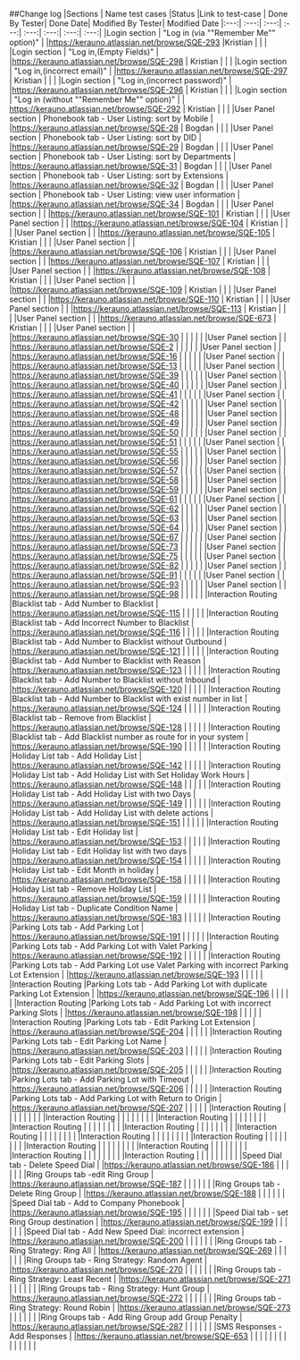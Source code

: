 ##Change log
|Sections | Name test cases |Status |Link to test-case | Done By Tester| Done Date| Modified By Tester| Modified Date 
|:---:| :---:| :---:| :---:| :---:| :---:| :---:| :---:| 
|Login section | "Log in (via ""Remember Me"" option)" | |https://kerauno.atlassian.net/browse/SQE-293 |Kristian | | | 
|Login section | "Log in,(Empty Fields)" | |https://kerauno.atlassian.net/browse/SQE-298 | Kristian | | | 
|Login section | "Log in,(incorrect email)" | |https://kerauno.atlassian.net/browse/SQE-297 | Kristian | | | 
|Login section | "Log in,(incorrect password)" | |https://kerauno.atlassian.net/browse/SQE-296 | Kristian | | | 
|Login section | "Log in (without ""Remember Me"" option)" | | https://kerauno.atlassian.net/browse/SQE-292 | Kristian | | | 
|User Panel section | Phonebook tab - User Listing: sort by Mobile | |https://kerauno.atlassian.net/browse/SQE-28 | Bogdan | | | 
|User Panel section | Phonebook tab - User Listing: sort by DID | |https://kerauno.atlassian.net/browse/SQE-29 | Bogdan | | | 
|User Panel section | Phonebook tab - User Listing: sort by Departments | |https://kerauno.atlassian.net/browse/SQE-31 | Bogdan | | | 
|User Panel section | Phonebook tab - User Listing: sort by Extensions | |https://kerauno.atlassian.net/browse/SQE-32 | Bogdan | | | 
|User Panel section | Phonebook tab - User Listing: view user information | |https://kerauno.atlassian.net/browse/SQE-34 | Bogdan | | | 
|User Panel section | | |https://kerauno.atlassian.net/browse/SQE-101 | Kristian | | | 
|User Panel section | | |https://kerauno.atlassian.net/browse/SQE-104 | Kristian | | | 
|User Panel section | | |https://kerauno.atlassian.net/browse/SQE-105 | Kristian | | | 
|User Panel section | | |https://kerauno.atlassian.net/browse/SQE-106 | Kristian | | | 
|User Panel section | | |https://kerauno.atlassian.net/browse/SQE-107 | Kristian | | | 
|User Panel section | | |https://kerauno.atlassian.net/browse/SQE-108 | Kristian | | | 
|User Panel section | | |https://kerauno.atlassian.net/browse/SQE-109 | Kristian | | | 
|User Panel section | | |https://kerauno.atlassian.net/browse/SQE-110 | Kristian | | | 
|User Panel section | | |https://kerauno.atlassian.net/browse/SQE-113 | Kristian | | | 
|User Panel section | | |https://kerauno.atlassian.net/browse/SQE-673 | Kristian | | | 
|User Panel section | | |https://kerauno.atlassian.net/browse/SQE-30 | | | | | 
|User Panel section | | |https://kerauno.atlassian.net/browse/SQE-2 | | | | | 
|User Panel section | | |https://kerauno.atlassian.net/browse/SQE-16 | | | | | 
|User Panel section | | |https://kerauno.atlassian.net/browse/SQE-13 | | | | | 
|User Panel section | | |https://kerauno.atlassian.net/browse/SQE-39 | | | | | 
|User Panel section | | |https://kerauno.atlassian.net/browse/SQE-40 | | | | | 
|User Panel section | | |https://kerauno.atlassian.net/browse/SQE-41 | | | | | 
|User Panel section | | |https://kerauno.atlassian.net/browse/SQE-42 | | | | | 
|User Panel section | | |https://kerauno.atlassian.net/browse/SQE-48 | | | | | 
|User Panel section | | |https://kerauno.atlassian.net/browse/SQE-49 | | | | | 
|User Panel section | | |https://kerauno.atlassian.net/browse/SQE-50 | | | | | 
|User Panel section | | |https://kerauno.atlassian.net/browse/SQE-51 | | | | | 
|User Panel section | | |https://kerauno.atlassian.net/browse/SQE-55 | | | | | 
|User Panel section | | |https://kerauno.atlassian.net/browse/SQE-56 | | | | | 
|User Panel section | | |https://kerauno.atlassian.net/browse/SQE-57 | | | | | 
|User Panel section | | |https://kerauno.atlassian.net/browse/SQE-58 | | | | | 
|User Panel section | | |https://kerauno.atlassian.net/browse/SQE-59 | | | | | 
|User Panel section | | |https://kerauno.atlassian.net/browse/SQE-61 | | | | | 
|User Panel section | | |https://kerauno.atlassian.net/browse/SQE-62 | | | | | 
|User Panel section | | |https://kerauno.atlassian.net/browse/SQE-63 | | | | | 
|User Panel section | | |https://kerauno.atlassian.net/browse/SQE-64 | | | | | 
|User Panel section | | |https://kerauno.atlassian.net/browse/SQE-67 | | | | | 
|User Panel section | | |https://kerauno.atlassian.net/browse/SQE-73 | | | | | 
|User Panel section | | |https://kerauno.atlassian.net/browse/SQE-75 | | | | | 
|User Panel section | | |https://kerauno.atlassian.net/browse/SQE-82 | | | | | 
|User Panel section | | |https://kerauno.atlassian.net/browse/SQE-91 | | | | | 
|User Panel section | | |https://kerauno.atlassian.net/browse/SQE-93 | | | | | 
|User Panel section | | |https://kerauno.atlassian.net/browse/SQE-98 | | | | | 
|Interaction Routing |Blacklist tab - Add Number to Blacklist | |https://kerauno.atlassian.net/browse/SQE-115 | | | | |
|Interaction Routing |Blacklist tab - Add Incorrect Number to Blacklist | |https://kerauno.atlassian.net/browse/SQE-116 | | | | |
|Interaction Routing |Blacklist tab - Add Number to Blacklist without Outbound | |https://kerauno.atlassian.net/browse/SQE-121 | | | | |
|Interaction Routing |Blacklist tab - Add Number to Blacklist with Reason | |https://kerauno.atlassian.net/browse/SQE-123 | | | | |
|Interaction Routing |Blacklist tab - Add Number to Blacklist without Inbound | |https://kerauno.atlassian.net/browse/SQE-120 | | | | |
|Interaction Routing |Blacklist tab - Add Number to Blacklist with exist number in list | |https://kerauno.atlassian.net/browse/SQE-124 | | | | |
|Interaction Routing |Blacklist tab - Remove from Blacklist | |https://kerauno.atlassian.net/browse/SQE-128 | | | | |
|Interaction Routing |Blacklist tab - Add Blacklist number as route for in your system | |https://kerauno.atlassian.net/browse/SQE-190 | | | | |
|Interaction Routing |Holiday List tab - Add Holiday List | |https://kerauno.atlassian.net/browse/SQE-142 | | | | |
|Interaction Routing |Holiday List tab - Add Holiday List with Set Holiday Work Hours | |https://kerauno.atlassian.net/browse/SQE-148 | | | | |
|Interaction Routing |Holiday List tab - Add Holiday List with two Days | |https://kerauno.atlassian.net/browse/SQE-149 | | | | |
|Interaction Routing |Holiday List tab - Add Holiday List with delete actions | |https://kerauno.atlassian.net/browse/SQE-151 | | | | |
|Interaction Routing |Holiday List tab - Edit Holiday list | |https://kerauno.atlassian.net/browse/SQE-153 | | | | |
|Interaction Routing |Holiday List tab - Edit Holiday list with two days | |https://kerauno.atlassian.net/browse/SQE-154 | | | | |
|Interaction Routing |Holiday List tab - Edit Month in holiday  | |https://kerauno.atlassian.net/browse/SQE-158 | | | | |
|Interaction Routing |Holiday List tab - Remove Holiday List | |https://kerauno.atlassian.net/browse/SQE-159 | | | | |
|Interaction Routing |Holiday List tab - Duplicate Condition Name | |https://kerauno.atlassian.net/browse/SQE-183 | | | | |
|Interaction Routing |Parking Lots tab - Add Parking Lot | |https://kerauno.atlassian.net/browse/SQE-191 | | | | |
|Interaction Routing |Parking Lots tab - Add Parking Lot with Valet Parking | |https://kerauno.atlassian.net/browse/SQE-192 | | | | |
|Interaction Routing |Parking Lots tab - Add Parking Lot use Valet Parking with incorrect  Parking Lot Extension | |https://kerauno.atlassian.net/browse/SQE-193 | | | | |
|Interaction Routing |Parking Lots tab - Add Parking Lot with duplicate Parking Lot Extension | |https://kerauno.atlassian.net/browse/SQE-196 | | | | |
|Interaction Routing |Parking Lots tab - Add Parking Lot with incorrect Parking Slots | |https://kerauno.atlassian.net/browse/SQE-198 | | | | |
|Interaction Routing |Parking Lots tab - Edit Parking Lot Extension | |https://kerauno.atlassian.net/browse/SQE-204 | | | | |
|Interaction Routing |Parking Lots tab - Edit Parking Lot Name | |https://kerauno.atlassian.net/browse/SQE-203 | | | | |
|Interaction Routing |Parking Lots tab - Edit Parking Slots | |https://kerauno.atlassian.net/browse/SQE-205 | | | | |
|Interaction Routing |Parking Lots tab - Add Parking Lot with Timeout | |https://kerauno.atlassian.net/browse/SQE-206 | | | | |
|Interaction Routing |Parking Lots tab - Add Parking Lot with Return to Origin | |https://kerauno.atlassian.net/browse/SQE-207 | | | | |
|Interaction Routing | | | | | | | |
|Interaction Routing | | | | | | | |
|Interaction Routing | | | | | | | |
|Interaction Routing | | | | | | | |
|Interaction Routing | | | | | | | |
|Interaction Routing | | | | | | | |
|Interaction Routing | | | | | | | |
|Interaction Routing | | | | | | | |
|Interaction Routing | | | | | | | |
|Interaction Routing | | | | | | | |
|Interaction Routing | | | | | | | |
|Interaction Routing | | | | | | | |
| |Speed Dial tab - Delete Speed Dial | |https://kerauno.atlassian.net/browse/SQE-186 | | | | |
| |Ring Groups tab -edit Ring Group | |https://kerauno.atlassian.net/browse/SQE-187 | | | | |
| |Ring Groups tab - Delete Ring Group | |https://kerauno.atlassian.net/browse/SQE-188 | | | | |
| |Speed Dial tab - Add to Company Phonebook | |https://kerauno.atlassian.net/browse/SQE-195 | | | | |
| |Speed Dial tab - set Ring Group destination | |https://kerauno.atlassian.net/browse/SQE-199 | | | | |
| |Speed Dial tab - Add New Speed Dial: incorrect extension | |https://kerauno.atlassian.net/browse/SQE-200 | | | | |
| |Ring Groups tab - Ring Strategy: Ring All | |https://kerauno.atlassian.net/browse/SQE-269 | | | | |
| |Ring Groups tab - Ring Strategy: Random Agent | |https://kerauno.atlassian.net/browse/SQE-270 | | | | |
| |Ring Groups tab - Ring Strategy: Least Recent | |https://kerauno.atlassian.net/browse/SQE-271 | | | | |
| |Ring Groups tab - Ring Strategy: Hunt Group | |https://kerauno.atlassian.net/browse/SQE-272 | | | | |
| |Ring Groups tab - Ring Strategy: Round Robin | |https://kerauno.atlassian.net/browse/SQE-273 | | | | |
| |Ring Groups tab - Add Ring Group add Group Penalty | |https://kerauno.atlassian.net/browse/SQE-287 | | | | |
| |SMS Responses - Add Responses  | |https://kerauno.atlassian.net/browse/SQE-653 | | | | |
| | | | | | | | |


